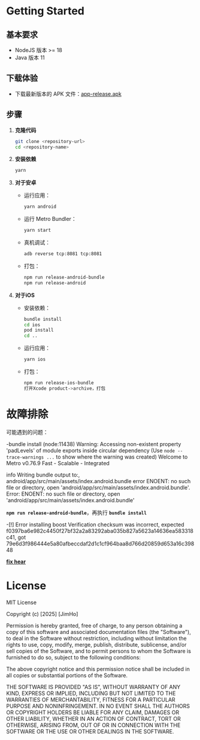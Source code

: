 # Getting Started

## 基本要求
- NodeJS 版本 >= 18
- Java 版本 11

## 下载体验
- 下载最新版本的 APK 文件：[app-release.apk](https://github.com/hejun041/CloudTest/releases/latest/download/app-release.apk)

## 步骤

1. **克隆代码**
   ```bash
   git clone <repository-url>
   cd <repository-name>
   ```

2. **安装依赖**
   ```bash
   yarn
   ```

3. **对于安卓**
   - 运行应用：
     ```bash
     yarn android
     ```
   - 运行 Metro Bundler：
     ```bash
     yarn start
     ```
   - 真机调试：
     ```bash
     adb reverse tcp:8081 tcp:8081
     ```
   - 打包：
     ```bash
     npm run release-android-bundle
     npm run release-android
     ```

4. **对于iOS**
   - 安装依赖：
     ```bash
     bundle install
     cd ios
     pod install
     cd ..
     ```
   - 运行应用：
     ```bash
     yarn ios
     ```
   - 打包：
     ```bash
     npm run release-ios-bundle
     打开Xcode product->archive，打包
     ```

# 故障排除
可能遇到的问题：

  -bundle install
   (node:11438) Warning: Accessing non-existent property 'padLevels' of module exports inside circular dependency
   (Use `node --trace-warnings ...` to show where the warning was created)
                  Welcome to Metro v0.76.9
               Fast - Scalable - Integrated

   info Writing bundle output to:, android/app/src/main/assets/index.android.bundle
   error ENOENT: no such file or directory, open 'android/app/src/main/assets/index.android.bundle'.
   Error: ENOENT: no such file or directory, open 'android/app/src/main/assets/index.android.bundle'

   **`npm run release-android-bundle`**，再执行 **`bundle install`**

  -[!] Error installing boost
    Verification checksum was incorrect, expected f0397ba6e982c4450f27bf32a2a83292aba035b827a5623a14636ea583318c41, got 79e6d3f986444e5a80afbeccdaf2d1c1cf964baa8d766d20859d653a16c39848

   **[fix hear](https://github.com/facebook/react-native/pull/42118/files)**

# License

MIT License

Copyright (c) [2025] [JimHo]

Permission is hereby granted, free of charge, to any person obtaining a copy
of this software and associated documentation files (the "Software"), to deal
in the Software without restriction, including without limitation the rights
to use, copy, modify, merge, publish, distribute, sublicense, and/or sell
copies of the Software, and to permit persons to whom the Software is
furnished to do so, subject to the following conditions:

The above copyright notice and this permission notice shall be included in all
copies or substantial portions of the Software.

THE SOFTWARE IS PROVIDED "AS IS", WITHOUT WARRANTY OF ANY KIND, EXPRESS OR
IMPLIED, INCLUDING BUT NOT LIMITED TO THE WARRANTIES OF MERCHANTABILITY,
FITNESS FOR A PARTICULAR PURPOSE AND NONINFRINGEMENT. IN NO EVENT SHALL THE
AUTHORS OR COPYRIGHT HOLDERS BE LIABLE FOR ANY CLAIM, DAMAGES OR OTHER
LIABILITY, WHETHER IN AN ACTION OF CONTRACT, TORT OR OTHERWISE, ARISING FROM,
OUT OF OR IN CONNECTION WITH THE SOFTWARE OR THE USE OR OTHER DEALINGS IN THE
SOFTWARE.
